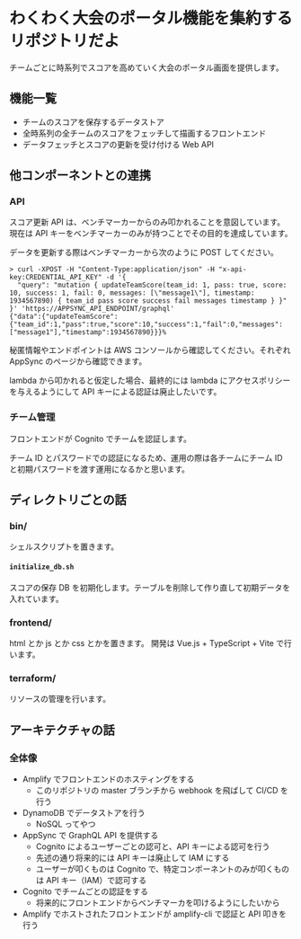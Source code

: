 # わくわく大会のポータル機能を集約するリポジトリだよ

チームごとに時系列でスコアを高めていく大会のポータル画面を提供します。

## 機能一覧

- チームのスコアを保存するデータストア
- 全時系列の全チームのスコアをフェッチして描画するフロントエンド
- データフェッチとスコアの更新を受け付ける Web API

## 他コンポーネントとの連携

### API

スコア更新 API は、ベンチマーカーからのみ叩かれることを意図しています。
現在は API キーをベンチマーカーのみが持つことでその目的を達成しています。

データを更新する際はベンチマーカーから次のように POST してください。

```
> curl -XPOST -H "Content-Type:application/json" -H "x-api-key:CREDENTIAL_API_KEY" -d '{
  "query": "mutation { updateTeamScore(team_id: 1, pass: true, score: 10, success: 1, fail: 0, messages: [\"message1\"], timestamp: 1934567890) { team_id pass score success fail messages timestamp } }"
}' 'https://APPSYNC_API_ENDPOINT/graphql'
{"data":{"updateTeamScore":{"team_id":1,"pass":true,"score":10,"success":1,"fail":0,"messages":["message1"],"timestamp":1934567890}}}%
```

秘匿情報やエンドポイントは AWS コンソールから確認してください。それぞれ AppSync のページから確認できます。

lambda から叩かれると仮定した場合、最終的には lambda にアクセスポリシーを与えるようにして API キーによる認証は廃止したいです。

### チーム管理

フロントエンドが Cognito でチームを認証します。

チーム ID とパスワードでの認証になるため、運用の際は各チームにチーム ID と初期パスワードを渡す運用になるかと思います。

## ディレクトリごとの話

### bin/

シェルスクリプトを置きます。

#### `initialize_db.sh`

スコアの保存 DB を初期化します。テーブルを削除して作り直して初期データを入れています。

### frontend/

html とか js とか css とかを置きます。
開発は Vue.js + TypeScript + Vite で行います。

### terraform/

リソースの管理を行います。

## アーキテクチャの話

### 全体像

- Amplify でフロントエンドのホスティングをする
  - このリポジトリの master ブランチから webhook を飛ばして CI/CD を行う
- DynamoDB でデータストアを行う
  - NoSQL ってやつ
- AppSync で GraphQL API を提供する
  - Cognito によるユーザーごとの認可と、API キーによる認可を行う
  - 先述の通り将来的には API キーは廃止して IAM にする
  - ユーザーが叩くものは Cognito で、特定コンポーネントのみが叩くものは API キー（IAM）で認可する
- Cognito でチームごとの認証をする
  - 将来的にフロントエンドからベンチマーカを叩けるようにしたいから
- Amplify でホストされたフロントエンドが amplify-cli で認証と API 叩きを行う

